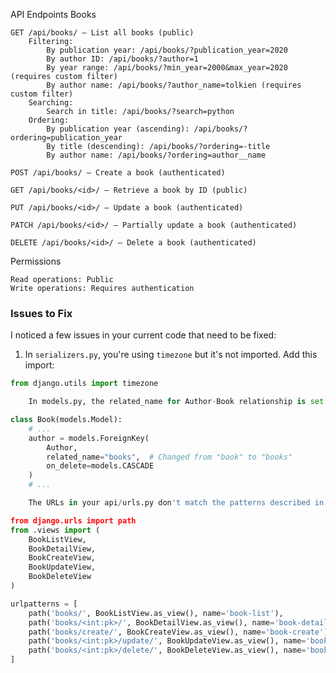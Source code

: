 API Endpoints
Books

    GET /api/books/ — List all books (public)
        Filtering:
            By publication year: /api/books/?publication_year=2020
            By author ID: /api/books/?author=1
            By year range: /api/books/?min_year=2000&max_year=2020 (requires custom filter)
            By author name: /api/books/?author_name=tolkien (requires custom filter)
        Searching:
            Search in title: /api/books/?search=python
        Ordering:
            By publication year (ascending): /api/books/?ordering=publication_year
            By title (descending): /api/books/?ordering=-title
            By author name: /api/books/?ordering=author__name

    POST /api/books/ — Create a book (authenticated)

    GET /api/books/<id>/ — Retrieve a book by ID (public)

    PUT /api/books/<id>/ — Update a book (authenticated)

    PATCH /api/books/<id>/ — Partially update a book (authenticated)

    DELETE /api/books/<id>/ — Delete a book (authenticated)

Permissions

    Read operations: Public
    Write operations: Requires authentication


### Issues to Fix

I noticed a few issues in your current code that need to be fixed:

1. In `serializers.py`, you're using `timezone` but it's not imported. Add this import:

```python api/serializers.py
from django.utils import timezone

    In models.py, the related_name for Author-Book relationship is set to "book", but it should be "books" to match your AuthorSerializer. Update the model:

class Book(models.Model):
    # ...
    author = models.ForeignKey(
        Author,
        related_name="books",  # Changed from "book" to "books"
        on_delete=models.CASCADE
    )
    # ...

    The URLs in your api/urls.py don't match the patterns described in your readme.md. Update the URLs:

from django.urls import path
from .views import (
    BookListView,
    BookDetailView,
    BookCreateView,
    BookUpdateView,
    BookDeleteView
)

urlpatterns = [
    path('books/', BookListView.as_view(), name='book-list'),
    path('books/<int:pk>/', BookDetailView.as_view(), name='book-detail'),
    path('books/create/', BookCreateView.as_view(), name='book-create'),
    path('books/<int:pk>/update/', BookUpdateView.as_view(), name='book-update'),
    path('books/<int:pk>/delete/', BookDeleteView.as_view(), name='book-delete'),
]